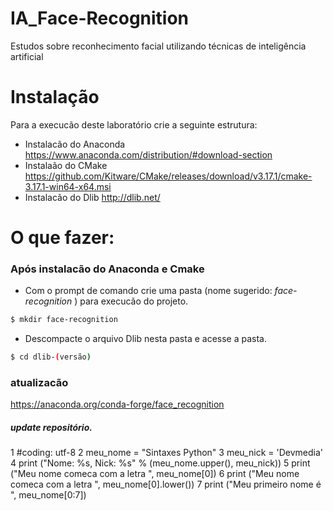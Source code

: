 # IA_Face-Recognition
 Estudos sobre reconhecimento facial utilizando técnicas de inteligência artificial

# Instalação

Para a execucão deste laboratório crie a seguinte estrutura:

  - Instalacão do Anaconda 
  https://www.anaconda.com/distribution/#download-section
  - Instalaão do CMake
  https://github.com/Kitware/CMake/releases/download/v3.17.1/cmake-3.17.1-win64-x64.msi
  - Instalacão do Dlib
  http://dlib.net/

# O que fazer:

  ### Após instalacão do Anaconda e Cmake
  - Com o prompt de comando crie uma pasta (nome sugerido: *face-recognition* ) para execucão do projeto.
```sh
$ mkdir face-recognition
```  
  - Descompacte o arquivo Dlib nesta pasta e acesse a pasta.
```sh
$ cd dlib-(versão)
```

### atualizacão
https://anaconda.org/conda-forge/face_recognition

##### update repositório.
1 #coding: utf-8
2 meu_nome = "Sintaxes Python"
3 meu_nick = 'Devmedia'
4 print ("Nome: %s, Nick: %s" % (meu_nome.upper(), meu_nick))
5 print ("Meu nome comeca com a letra ", meu_nome[0])
6 print ("Meu nome comeca com a letra ", meu_nome[0].lower())
7 print ("Meu primeiro nome é ", meu_nome[0:7])